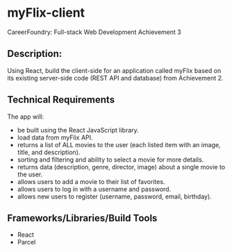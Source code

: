 # myFlix-client

CareerFoundry: Full-stack Web Development Achievement 3

## Description:

Using React, build the client-side for an application called myFlix based on its existing
server-side code (REST API and database) from Achievement 2.

## Technical Requirements

The app will:

- be built using the React JavaScript library.
- load data from myFlix API.
- returns a list of ALL movies to the user (each listed item with an image, title, and
  description).
- sorting and filtering and ability to select a movie for more details.
- returns data (description, genre, director, image) about a single movie to the user.
- allows users to add a movie to their list of favorites.
- allows users to log in with a username and password.
- allows new users to register (username, password, email, birthday).

## Frameworks/Libraries/Build Tools

- React
- Parcel

 
